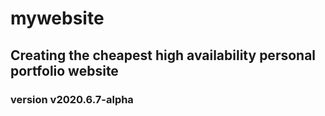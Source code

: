 # mywebsite
## Creating the cheapest high availability personal portfolio website


### version v2020.6.7-alpha
